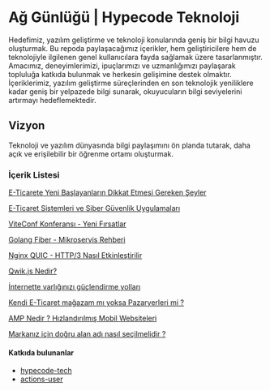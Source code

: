 # Ağ Günlüğü | Hypecode Teknoloji

Hedefimiz, yazılım geliştirme ve teknoloji konularında geniş bir bilgi havuzu oluşturmak. Bu repoda paylaşacağımız içerikler, hem geliştiricilere hem de teknolojiyle ilgilenen genel kullanıcılara fayda sağlamak üzere tasarlanmıştır. Amacımız, deneyimlerimizi, ipuçlarımızı ve uzmanlığımızı paylaşarak topluluğa katkıda bulunmak ve herkesin gelişimine destek olmaktır. İçeriklerimiz, yazılım geliştirme süreçlerinden en son teknolojik yeniliklere kadar geniş bir yelpazede bilgi sunarak, okuyucuların bilgi seviyelerini artırmayı hedeflemektedir.

## Vizyon

Teknoloji ve yazılım dünyasında bilgi paylaşımını ön planda tutarak, daha açık ve erişilebilir bir öğrenme ortamı oluşturmak.

### İçerik Listesi

[E-Ticarete Yeni Başlayanların Dikkat Etmesi Gereken Şeyler](https://github.com/hypecode-tech/blogs/blob/main/eticarete-yeni-baslayanlarin-dikkat-etmesi-gerekenler/README.md)

[E-Ticaret Sistemleri ve Siber Güvenlik Uygulamaları](https://github.com/hypecode-tech/blogs/blob/main/eticaret-magazalarinda-guvenlik/README.md)

[ViteConf Konferansı - Yeni Fırsatlar](https://github.com/hypecode-tech/blogs/tree/main/viteconf-bizi-bekliyor/README.md)

[Golang Fiber - Mikroservis Rehberi](https://github.com/hypecode-tech/blogs/tree/main/fiber-ile-microservis/README.md)

[Nginx QUIC - HTTP/3 Nasıl Etkinleştirilir](https://github.com/hypecode-tech/blogs/tree/main/nginx-quic-nasil-etkinlestirilir/README.md)

[Qwik.js Nedir?](https://github.com/hypecode-tech/blogs/blob/main/qwikjs-nedir/README.md)

[İnternette varlığınızı güçlendirme yolları](https://github.com/hypecode-tech/blogs/blob/main/internette-varliginizi-guclendirme-yollari/README.md)

[Kendi E-Ticaret mağazam mı yoksa Pazaryerleri mi ?](https://github.com/hypecode-tech/blogs/blob/main/kendi-mağazam-mi-pazaryeri-mi/README.md)

[AMP Nedir ? Hızlandırılmış Mobil Websiteleri](https://github.com/hypecode-tech/blogs/blob/main/amp-websiteleri/README.md)

[Markanız için doğru alan adı nasıl seçilmelidir ?](https://github.com/hypecode-tech/blogs/blob/main/dogru-domain-nasıl-secilmelidir/README.md)


#### Katkıda bulunanlar

<!-- BEGIN CONTRIBUTORS LIST -->
  - [hypecode-tech](https://github.com/hypecode-tech)
  - [actions-user](https://github.com/actions-user)
<!-- END CONTRIBUTORS LIST -->
